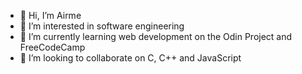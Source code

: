 - 👋 Hi, I’m Airme
- 👀 I’m interested in software engineering
- 🌱 I’m currently learning web development on the Odin Project and FreeCodeCamp
- 💞️ I’m looking to collaborate on C, C++ and JavaScript

<!---
Airme1/Airme1 is a ✨ special ✨ repository because its `README.md` (this file) appears on your GitHub profile.
You can click the Preview link to take a look at your changes.
--->
